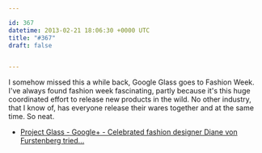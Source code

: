 ```yaml
---

id: 367
datetime: 2013-02-21 18:06:30 +0000 UTC
title: "#367"
draft: false


---
```


I somehow missed this a while back, Google Glass goes to Fashion Week. I've always found fashion week fascinating, partly because it's this huge coordinated effort to release new products in the wild. No other industry, that I know of, has everyone release their wares together and at the same time. So neat. 

 
 * [Project Glass - Google+ - Celebrated fashion designer Diane von Furstenberg tried...](https://plus.google.com/u/0/111626127367496192147/posts/gjH953mv3HE)


